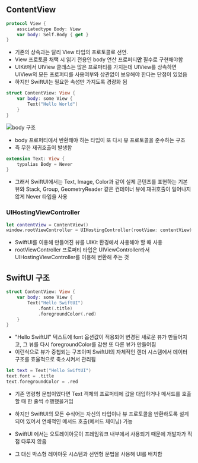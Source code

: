 ## ContentView
```swift
protocol View {
    assciatedtype Body: View
    var body: Self.Body { get }
}
```
- 기존의 상속과는 달리 View 타입의 프로토콜로 선언.
- View 프로토콜 채택 시 읽기 전용인 body 연산 프로퍼티**만** 필수로 구현해야함
- UIKit에서 UIView 클래스는 많은 프로퍼티를 가지는데 UIView를 상속하면 UIView의 모든 프로퍼티를 사용여부와 상관없이 보유해야 한다는 단점이 있었음
- 하지만 SwiftUI는 필요한 속성만 가지도록 경량화 됨

```swift
struct ContentView: View {
    var body: some View {
        Text("Hello World")
    }
}
```
![body 구조](https://github.com/ChanHyuc/StudySwift/assets/121753386/dbd66c12-28d9-4068-86c4-0d33503b453a)


- body 프로퍼티에서 반환해야 하는 타입이 또 다시 뷰 프로토콜을 준수하는 구조
- 즉 무한 재귀호출이 발생함

```swift
extension Text: View {
    typalias Body = Never
}
```
- 그래서 SwiftUI에서는 Text, Image, Color과 같이 실제 콘텐츠를 표현하는 기본 뷰와 Stack, Group, GeometryReader 같은 컨테이너 뷰에 재귀호출이 일어나지 않게 Never 타입을 사용

### UIHostingViewController
```swift
let contentView = ContentView()
window.rootViewController = UIHostingController(rootView: contentView)
```
- SwiftUI를 이용해 만들어진 뷰를 UIKit 환경에서 사용해야 할 때 사용
- rootViewController 프로퍼티 타입은 UIViewController라서 UIHostingViewController를 이용해 변환해 주는 것

## SwiftUI 구조
```swift
struct ContentView: View {
    var body: some View {
        Text("Hello SwiftUI")
            .font(.title)
            .foregroundColor(.red)
    }
}
```
- "Hello SwiftUI" 텍스트에 font 옵션값이 적용되어 변경된 새로운 뷰가 만들어지고, 그 뷰를 다시 foregroundColor를 감싼 또 다른 뷰가 만들어짐
- 이런식으로 뷰가 중첩되는 구조이며 SwiftUI의 자체적인 렌더 시스템에서 데이터 구조를 효율적으로 축소시켜서 관리됨

```swift
let text = Text("Hello SwiftUI")
text.font = .title
text.foregroundColor = .red
```
- 기존 명령형 문법이였다면 Text 객체의 프로퍼티에 값을 대입하거나 메서드를 호출할 때 한 줄씩 수행했을거임
- 하지만 SwiftUI의 모든 수식어는 자신의 타입이나 뷰 프로토콜을 반환하도록 설계되어 있어서 연쇄적인 메서드 호출(메서드 체이닝) 가능

- SwiftUI 에서는 오토레이아웃이 프레임워크 내부에서 사용되기 때문에 개발자가 직접 다루지 않음
- 그 대신 박스형 레이아웃 시스템과 선언형 문법을 사용해 UI를 배치함
